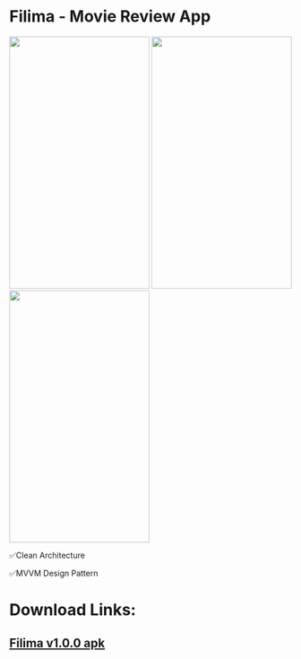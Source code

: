 # Filima - Movie Review App


<img src="https://user-images.githubusercontent.com/71337251/148117328-1db83a07-277a-4d95-91cb-2ff6e576c479.jpg" width="250" height="450">    <img src="https://user-images.githubusercontent.com/71337251/148117340-624f8a70-18b6-43db-9dac-e7c9a484d523.jpg" width="250" height="450">    <img src="https://user-images.githubusercontent.com/71337251/148117359-66f202c9-71fc-46de-8a0d-e721fe76f166.jpg" width="250" height="450">


✅Clean Architecture

✅MVVM Design Pattern
# Download Links:
## [Filima v1.0.0 apk](https://drive.google.com/file/d/1c5mt-z5iamJDyd2wrx6Kga3Xk8ol8OMr/view?usp=sharing)



